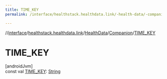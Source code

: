 ```yaml
---
title: TIME_KEY
permalink: /interface/healthstack.healthdata.link/-health-data/-companion/-t-i-m-e_-k-e-y.html

---
```

//[interface](../../../../index.html)/[healthstack.healthdata.link](../../index.html)/[HealthData](../index.html)/[Companion](index.html)/[TIME_KEY](-t-i-m-e_-k-e-y.html)



# TIME_KEY



[androidJvm]\
const val [TIME_KEY](-t-i-m-e_-k-e-y.html): [String](https://kotlinlang.org/api/latest/jvm/stdlib/kotlin/-string/index.html)




